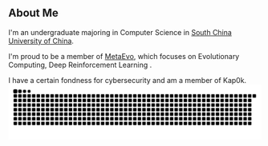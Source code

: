 ## About Me
I'm an undergraduate majoring in Computer Science in [South China University of China](https://www.scut.edu.cn/).

I'm proud to be a member of [MetaEvo](https://github.com/MetaEvo), which focuses on Evolutionary Computing, Deep Reinforcement Learning .

I have a certain fondness for cybersecurity and am a member of Kap0k​​.
![](https://raw.githubusercontent.com/goodhyz/goodhyz/main/dist/github-snake.svg)
